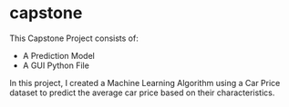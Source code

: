 # capstone
This Capstone Project consists of:
- A Prediction Model
- A GUI Python File

In this project, I created a Machine Learning Algorithm using a Car Price dataset to predict the average car price based on their characteristics.

